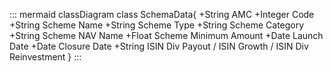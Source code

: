 ::: mermaid
classDiagram
    class SchemaData{
        +String AMC
        +Integer Code
        +String Scheme Name
        +String Scheme Type
        +String Scheme Category
        +String Scheme NAV Name
        +Float Scheme Minimum Amount
        +Date Launch Date
        +Date Closure Date
        +String ISIN Div Payout / ISIN Growth / ISIN Div Reinvestment
    }
:::
